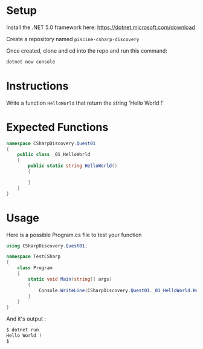 # Setup

Install the .NET 5.0 framework here:
https://dotnet.microsoft.com/download

Create a repository named `piscine-csharp-discovery`

Once created, clone and cd into the repo and run this command:
```sh
dotnet new console
```

# Instructions

Write a function `HelloWorld` that return the string 'Hello World !'

# Expected Functions

```C#
namespace CSharpDiscovery.Quest01
{
    public class _01_HelloWorld
    {
        public static string HelloWorld()
        {

        }
    }
}
```

# Usage

Here is a possible Program.cs file to test your function

```C#
using CSharpDiscovery.Quest01;

namespace TestCSharp
{
    class Program
    {
        static void Main(string[] args)
        {
            Console.WriteLine(CSharpDiscovery.Quest01._01_HelloWorld.HelloWorld());
        }
    }
}
```

And it's output :

```sh
$ dotnet run
Hello World !
$
```
